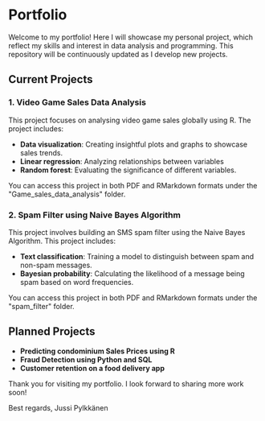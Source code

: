# Portfolio
Welcome to my portfolio! Here I will showcase my personal project, which reflect my skills and interest in data analysis and programming. This repository will be continuously updated as I develop new projects.

## Current Projects
### 1. Video Game Sales Data Analysis
This project focuses on analysing video game sales globally using R.
The project includes:
- **Data visualization**: Creating insightful plots and graphs to showcase sales trends.
- **Linear regression**: Analyzing relationships between variables
- **Random forest**: Evaluating the significance of different variables.
  
You can access this project in both PDF and RMarkdown formats under the "Game_sales_data_analysis" folder.

### 2. Spam Filter using Naive Bayes Algorithm

This project involves building an SMS spam filter using the Naive Bayes Algorithm.
This project includes:
- **Text classification**: Training a model to distinguish between spam and non-spam messages.
- **Bayesian probability**: Calculating the likelihood of a message being spam based on word frequencies.

You can access this project in both PDF and RMarkdown formats under the "spam_filter" folder.


## Planned Projects

- **Predicting condominium Sales Prices using R**
- **Fraud Detection using Python and SQL**
- **Customer retention on a food delivery app**

Thank you for visiting my portfolio. I look forward to sharing more work soon!

Best regards,
Jussi Pylkkänen
